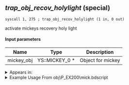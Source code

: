 ## *trap_obj_recov_holylight* (special)

`syscall 1, 275 ; trap_obj_recov_holylight (1 in, 0 out)`

activate mickeys recovery holy light

#### Input parameters
| Name | Type | Description
|------|------|------------
| mickey_obj   | YS::MICKEY_0 *   | Object for mickey




<details>
	<summary>Appears in:</summary>
| filename | Entity (obj)
|----------|-------------
| obj\P_EX200\mick.bdscript       | ((P) Micky (hood))          
| obj\P_EX220\mick.bdscript       | ((P) Mickey)          

</details>

<details>
	<summary>Example Usage From obj\P_EX200\mick.bdscript</summary>
```
L1677:
 popToSp 0
 pushImmf 30
 gosub 4, L1712
 pushFromPSpVal 0
 pushImm 7
 pushFromFSpVal 48
 gosub 4, L510
 memcpyToSp 16, 16
 pushFromPSp 16
 pushImm 1
 pushImm 0
 syscall 1, 149 ; trap_obj_effect_start_bind_other (5 in, 1 out)
 drop 
 pushFromPSpVal 0
 syscall 1, 275 ; trap_obj_recov_holylight (1 in, 0 out)
 ret
```
</details>

